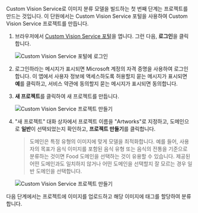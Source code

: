 Custom Vision Service로 이미지 분류 모델을 빌드하는 첫 번째 단계는 프로젝트를 만드는 것입니다. 이 단원에서는 Custom Vision Service 포털을 사용하여 Custom Vision Service 프로젝트를 만듭니다.

1. 브라우저에서 [Custom Vision Service 포털](https://www.customvision.ai/)을 엽니다. 그런 다음, **로그인**을 클릭합니다.

    ![Custom Vision Service 포털에 로그인](../media/1-portal-sign-in.png)

1. 로그인하라는 메시지가 표시되면 Microsoft 계정의 자격 증명을 사용하여 로그인합니다. 이 앱에서 사용자 정보에 액세스하도록 허용할지 묻는 메시지가 표시되면 **예**를 클릭하고, 서비스 약관에 동의할지 묻는 메시지가 표시되면 동의합니다.

1. **새 프로젝트**를 클릭하여 새 프로젝트를 만듭니다.

    ![Custom Vision Service 프로젝트 만들기](../media/1-portal-click-new-project.png)

1. "새 프로젝트" 대화 상자에서 프로젝트 이름을 "Artworks"로 지정하고, 도메인으로 **일반**이 선택되었는지 확인하고, **프로젝트 만들기**를 클릭합니다.

    > 도메인은 특정 유형의 이미지에 맞게 모델을 최적화합니다. 예를 들어, 사용자의 목표가 음식 이미지를 포함된 음식 유형 또는 음식의 전통을 기준으로 분류하는 것이면 Food 도메인을 선택하는 것이 유용할 수 있습니다. 제공된 어떤 도메인과도 일치하지 않거나 어떤 도메인을 선택할지 잘 모르는 경우 일반 도메인을 선택합니다.

   ![Custom Vision Service 프로젝트 만들기](../media/1-portal-create-project.png)

다음 단계에서는 프로젝트에 이미지를 업로드하고 해당 이미지에 태그를 할당하여 분류합니다.